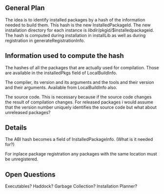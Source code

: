 ## General Plan



The idea is to identify installed packages by a hash of the information needed to build them.
This hash is the new InstalledPackageId.
The new installation directory for each instance is $libdir/$pkgid/$installedpackageid.
The hash is computed during installation in installLib as well as during registration in generateRegistrationInfo.


## Information used to compute the hash



The hashes of all the packages that are actually used for compilation. Those are available in the installedPkgs field of LocalBuildInfo.



The compiler, its version and its arguments and the tools and their version and their arguments. Available from LocalBuildInfo also.



The source code. This is necessary because if the source code changes the result of compilation changes. For released packages i would assume that the version number uniquely identifies the source code but what about unreleased packages?


## Details



The ABI hash becomes a field of InstalledPackageInfo. (What is it needed for?)



For inplace package registration any packages with the same location must be unregistered.


## Open Questions



Executables?
Haddock?
Garbage Collection?
Installation Planner?


